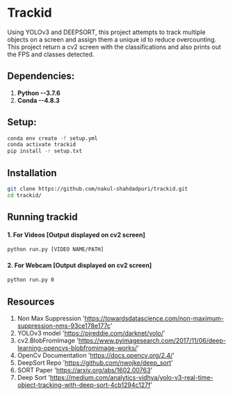 # Trackid
Using YOLOv3 and DEEPSORT, this project attempts to track multiple objects on a screen and assign them a unique id to reduce overcounting.
This project return a cv2 screen with the classifications and also prints out the FPS and classes detected.

## Dependencies:
1. **Python --3.7.6**
2. **Conda --4.8.3**

## Setup:
```sh
conda env create -f setup.yml
conda activate trackid
pip install -r setup.txt
```

## Installation

```sh
git clone https://github.com/nakul-shahdadpuri/trackid.git
cd trackid/
```

## Running trackid

#### 1. For Videos [Output displayed on cv2 screen]
```sh
python run.py [VIDEO NAME/PATH]
```

#### 2. For Webcam [Output displayed on cv2 screen]
```sh
python run.py 0
```

## Resources
1. Non Max Suppression 'https://towardsdatascience.com/non-maximum-suppression-nms-93ce178e177c'
2. YOLOv3 model 'https://pjreddie.com/darknet/yolo/'
3. cv2.BlobFromImage 'https://www.pyimagesearch.com/2017/11/06/deep-learning-opencvs-blobfromimage-works/'
4. OpenCv Documentation 'https://docs.opencv.org/2.4/'
5. DeepSort Repo 'https://github.com/nwojke/deep_sort' 
6. SORT Paper 'https://arxiv.org/abs/1602.00763'
7. Deep Sort 'https://medium.com/analytics-vidhya/yolo-v3-real-time-object-tracking-with-deep-sort-4cb1294c127f'
